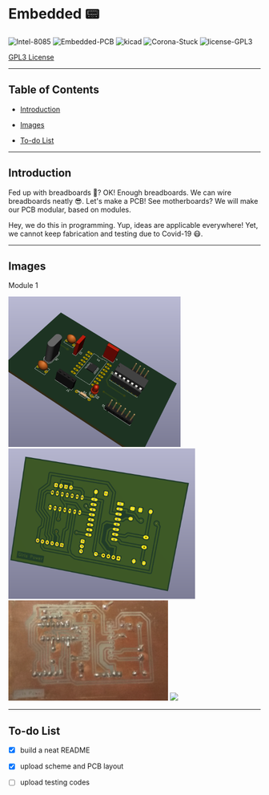 
# Embedded 📟


![Intel-8085][1] ![Embedded-PCB][2]  ![kicad][4] ![Corona-Stuck][3]
![license-GPL3][5]

[GPL3 License](https://www.gnu.org/licenses/gpl-3.0.en.html "GPL3")

[1]: https://img.shields.io/:Intel-8085-default.svg?style=round-square
[2]: https://img.shields.io/:Embedded-PCB-darkgreen.svg?style=round-square
[3]: https://img.shields.io/:Covid_19-Stuck-maroon.svg?style=round-square
[4]: https://img.shields.io/:Ki-CAD-darkblue.svg?style=round-square
[5]: https://img.shields.io/:license-GPL3-yellow.svg?style=round-square
---

## Table of Contents
* [Introduction][10]

<!--
* [Technologies][11]
* [Launch][12]
* [Restrictions][13]
-->

* [Images][14]

<!--
* [Contributing][15]
-->

* [To-do List][16]

<!--
* [Bugs][17]
-->



[10]: #introduction

[11]: #technologies

[12]: #launch

[13]: #-restrictions

[14]: #images

[15]: #contributing

[16]: #to-do-list

[17]: #bugs-

[18]: #license

---

## Introduction

Fed up with breadboards 😤? OK! Enough breadboards. We can wire breadboards neatly 😎. Let's make a PCB! See motherboards? We will make our PCB modular, based on modules.

Hey, we do this in programming. Yup, ideas are applicable everywhere! Yet, we cannot keep fabrication and testing due to Covid-19  😷.

---
<!--

## Technologies

* Fixed-format and free-format

* Regex is used for validation

* Graphical User Interface

---
-->

<!--## Launch  > TBD

<!-- ## 🚫 **Restrictions** -->

## Images

Module 1


<img src="images/embedded_1.png" height = 300>
<img src="images/embedded_2.png" height = 300>
<img src="images/embedded_4.png" height = 200>
<img src="images/bread_board.png" height = 500>




<!--
## Contributing
 See 👉  [CONTRIBUTING.md][27] -->

[27]:https://github.com/Hagar-Usama/Embedded/blob/master/CONTRIBUTING.md


---

## To-do List
* [x] build a neat README
* [x] upload scheme and PCB layout
* [ ] upload testing codes




<!-- ## Bugs 🐞-->
